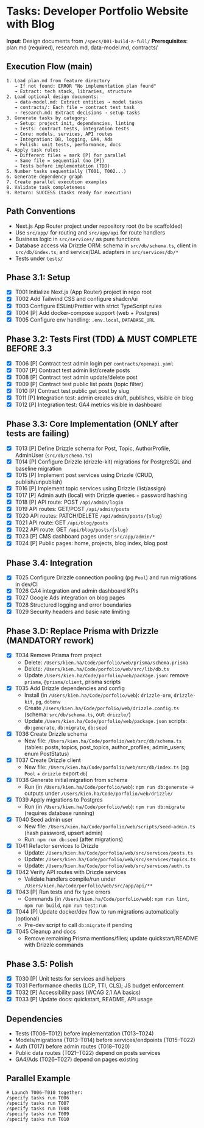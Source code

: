 # Tasks: Developer Portfolio Website with Blog

**Input**: Design documents from `/specs/001-build-a-full/`
**Prerequisites**: plan.md (required), research.md, data-model.md, contracts/

## Execution Flow (main)

```
1. Load plan.md from feature directory
   → If not found: ERROR "No implementation plan found"
   → Extract: tech stack, libraries, structure
2. Load optional design documents:
   → data-model.md: Extract entities → model tasks
   → contracts/: Each file → contract test task
   → research.md: Extract decisions → setup tasks
3. Generate tasks by category:
   → Setup: project init, dependencies, linting
   → Tests: contract tests, integration tests
   → Core: models, services, API routes
   → Integration: DB, logging, GA4, Ads
   → Polish: unit tests, performance, docs
4. Apply task rules:
   → Different files = mark [P] for parallel
   → Same file = sequential (no [P])
   → Tests before implementation (TDD)
5. Number tasks sequentially (T001, T002...)
6. Generate dependency graph
7. Create parallel execution examples
8. Validate task completeness
9. Return: SUCCESS (tasks ready for execution)
```

## Path Conventions

- Next.js App Router project under repository root (to be scaffolded)
- Use `src/app/` for routing and `src/app/api` for route handlers
- Business logic in `src/services/` as pure functions
- Database access via Drizzle ORM: schema in `src/db/schema.ts`, client in `src/db/index.ts`, and service/DAL adapters in `src/services/db/*`
- Tests under `tests/`

## Phase 3.1: Setup

- [x] T001 Initialize Next.js (App Router) project in repo root
- [x] T002 Add Tailwind CSS and configure shadcn/ui
- [x] T003 Configure ESLint/Prettier with strict TypeScript rules
- [x] T004 [P] Add docker-compose support (web + Postgres)
- [x] T005 Configure env handling: `.env.local`, `DATABASE_URL`

## Phase 3.2: Tests First (TDD) ⚠️ MUST COMPLETE BEFORE 3.3

- [x] T006 [P] Contract test admin login per `contracts/openapi.yaml`
- [x] T007 [P] Contract test admin list/create posts
- [x] T008 [P] Contract test admin update/delete post
- [x] T009 [P] Contract test public list posts (topic filter)
- [x] T010 [P] Contract test public get post by slug
- [x] T011 [P] Integration test: admin creates draft, publishes, visible on blog
- [x] T012 [P] Integration test: GA4 metrics visible in dashboard

## Phase 3.3: Core Implementation (ONLY after tests are failing)

- [x] T013 [P] Define Drizzle schema for Post, Topic, AuthorProfile, AdminUser (`src/db/schema.ts`)
- [x] T014 [P] Configure Drizzle (drizzle-kit) migrations for PostgreSQL and baseline migration
- [x] T015 [P] Implement post services using Drizzle (CRUD, publish/unpublish)
- [x] T016 [P] Implement topic services using Drizzle (list/assign)
- [x] T017 [P] Admin auth (local) with Drizzle queries + password hashing
- [x] T018 [P] API route: POST `/api/admin/login`
- [x] T019 API routes: GET/POST `/api/admin/posts`
- [x] T020 API routes: PATCH/DELETE `/api/admin/posts/{slug}`
- [x] T021 API route: GET `/api/blog/posts`
- [x] T022 API route: GET `/api/blog/posts/{slug}`
- [x] T023 [P] CMS dashboard pages under `src/app/admin/*`
- [x] T024 [P] Public pages: home, projects, blog index, blog post

## Phase 3.4: Integration

- [x] T025 Configure Drizzle connection pooling (pg `Pool`) and run migrations in dev/CI
- [x] T026 GA4 integration and admin dashboard KPIs
- [x] T027 Google Ads integration on blog pages
- [x] T028 Structured logging and error boundaries
- [x] T029 Security headers and basic rate limiting

## Phase 3.D: Replace Prisma with Drizzle (MANDATORY rework)

- [x] T034 Remove Prisma from project
  - Delete: `/Users/kien.ha/Code/porfolio/web/prisma/schema.prisma`
  - Delete: `/Users/kien.ha/Code/porfolio/web/src/lib/db.ts`
  - Update `/Users/kien.ha/Code/porfolio/web/package.json`: remove `prisma`, `@prisma/client`, prisma scripts
- [x] T035 Add Drizzle dependencies and config
  - Install (in `/Users/kien.ha/Code/porfolio/web`): `drizzle-orm`, `drizzle-kit`, `pg`, `dotenv`
  - Create `/Users/kien.ha/Code/porfolio/web/drizzle.config.ts` (schema: `src/db/schema.ts`, out: `drizzle/`)
  - Update `/Users/kien.ha/Code/porfolio/web/package.json` scripts: `db:generate`, `db:migrate`, `db:seed`
- [x] T036 Create Drizzle schema
  - New file: `/Users/kien.ha/Code/porfolio/web/src/db/schema.ts` (tables: posts, topics, post_topics, author_profiles, admin_users; enum PostStatus)
- [x] T037 Create Drizzle client
  - New file: `/Users/kien.ha/Code/porfolio/web/src/db/index.ts` (pg `Pool` + `drizzle` export `db`)
- [x] T038 Generate initial migration from schema
  - Run (in `/Users/kien.ha/Code/porfolio/web`): `npm run db:generate` → outputs under `/Users/kien.ha/Code/porfolio/web/drizzle/`
- [x] T039 Apply migrations to Postgres
  - Run (in `/Users/kien.ha/Code/porfolio/web`): `npm run db:migrate` (requires database running)
- [x] T040 Seed admin user
  - New file: `/Users/kien.ha/Code/porfolio/web/scripts/seed-admin.ts` (hash password, upsert admin)
  - Run: `npm run db:seed` (after migrations)
- [x] T041 Refactor services to Drizzle
  - Update: `/Users/kien.ha/Code/porfolio/web/src/services/posts.ts`
  - Update: `/Users/kien.ha/Code/porfolio/web/src/services/topics.ts`
  - Update: `/Users/kien.ha/Code/porfolio/web/src/services/auth.ts`
- [x] T042 Verify API routes with Drizzle services
  - Validate handlers compile/run under `/Users/kien.ha/Code/porfolio/web/src/app/api/**`
- [x] T043 [P] Run tests and fix type errors
  - Commands (in `/Users/kien.ha/Code/porfolio/web`): `npm run lint`, `npm run build`, `npm run test:run`
- [x] T044 [P] Update docker/dev flow to run migrations automatically (optional)
  - Pre-dev script to call `db:migrate` if pending
- [x] T045 Cleanup and docs
  - Remove remaining Prisma mentions/files; update quickstart/README with Drizzle commands

## Phase 3.5: Polish

- [x] T030 [P] Unit tests for services and helpers
- [x] T031 Performance checks (LCP, TTI, CLS); JS budget enforcement
- [x] T032 [P] Accessibility pass (WCAG 2.1 AA basics)
- [x] T033 [P] Update docs: quickstart, README, API usage

## Dependencies

- Tests (T006–T012) before implementation (T013–T024)
- Models/migrations (T013–T014) before services/endpoints (T015–T022)
- Auth (T017) before admin routes (T018–T020)
- Public data routes (T021–T022) depend on posts services
- GA4/Ads (T026–T027) depend on pages existing

## Parallel Example

```
# Launch T006–T010 together:
/specify tasks run T006
/specify tasks run T007
/specify tasks run T008
/specify tasks run T009
/specify tasks run T010
```
